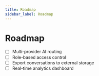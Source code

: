 ```yaml
---
title: Roadmap
sidebar_label: Roadmap
---
```


# Roadmap

- [ ] Multi-provider AI routing
- [ ] Role-based access control
- [ ] Export conversations to external storage
- [ ] Real-time analytics dashboard
